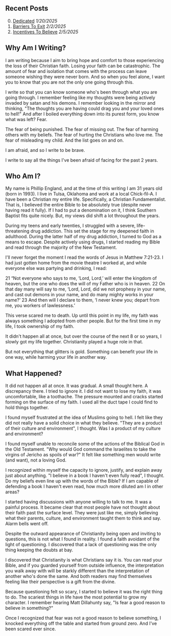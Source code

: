## Recent Posts
0. [Dedicated](/post/0) *1/20/2025*
1. [Barriers To Exit](/post/1) *2/2/2025*
2. [Incentives To Believe](/post/2) *2/5/2025*

## Why Am I Writing?
I am writing because I aim to bring hope and comfort to those experiencing the loss of their Christian faith. Losing your faith can be catastrophic. The amount of fear and isolation that comes with the process can leave someone wishing they were never born. And so when you feel alone, I want you to know that you are not the only one going through this.

I write so that you can know someone who's been through what you are going through. I remember feeling like my thoughts were being actively invaded by satan and his demons. I remember looking in the mirror and thinking, "The thoughts you are having could drag you and your loved ones to hell!" And after I boiled everything down into its purest form, you know what was left? Fear.

The fear of being punished. The fear of missing out. The fear of harming others with my beliefs. The fear of hurting the Christians who love me. The fear of misleading my child. And the list goes on and on.

I am afraid, and so I write to be brave.

I write to say all the things I've been afraid of facing for the past 2 years.

## Who Am I?
My name is Phillip England, and at the time of this writing I am 31 years old (born in 1993). I live in Tulsa, Oklahoma and work at a local Chick-fil-A. I have been a Christian my entire life. Specifically, a Christian Fundamentalist. That is, I believed the entire Bible to be absolutely true (despite never having read it fully). If I had to put a denomination on it, I think Southern Baptist fits quite nicely. But, my views did shift a lot throughout the years.

During my teens and early twenties, I struggled with a severe, life-threatening drug addiction. This set the stage for my deepened faith in adulthood. During the latter half of my drug addiction, I turned to God as a means to escape. Despite actively using drugs, I started reading my Bible and read through the majority of the New Testament.

I'll never forget the moment I read the words of Jesus in Matthew 7:21-23. I had just gotten home from the movie theatre I worked at, and while everyone else was partying and drinking, I read:

<bible-quote title="Matthew 7:21-23" translation="ESV">
21 “Not everyone who says to me, ‘Lord, Lord,’ will enter the kingdom of heaven, but the one who does the will of my Father who is in heaven. 22 On that day many will say to me, ‘Lord, Lord, did we not prophesy in your name, and cast out demons in your name, and do many mighty works in your name?’ 23 And then will I declare to them, ‘I never knew you; depart from me, you workers of lawlessness.’
</bible-quote>

This verse scared me to death. Up until this point in my life, my faith was always something I adopted from other people. But for the first time in my life, I took ownership of my faith.

It didn't happen all at once, but over the course of the next 8 or so years, I slowly got my life together. Christianity played a huge role in that.

But not everything that glitters is gold. Something can benefit your life in one way, while harming your life in another way.

## What Happened?
It did not happen all at once. It was gradual. A small thought here. A discrepancy there. I tried to ignore it. I did not want to lose my faith, it was uncomfortable, like a toothache. The pressure mounted and cracks started forming on the surface of my faith. I used all the duct tape I could find to hold things together.

I found myself frustrated at the idea of Muslims going to hell. I felt like they did not really have a solid choice in what they believe. "They are a product of their culture and environment", I thought. Was I a product of my culture and environment?

I found myself unable to reconcile some of the actions of the Biblical God in the Old Testament. "Why would God command the Israelites to take the virgins of Jericho as spoils of war?" It felt like something men would write (and want), not a loving God.

I recognized within myself the capacity to ignore, justify, and explain away just about anything. "I believe in a book I haven't even fully read", I thought. Do my beliefs even line up with the words of the Bible? If I am capable of defending a book I haven't even read, how much more diluted am I in other areas?

I started having discussions with anyone willing to talk to me. It was a painful process. It became clear that most people have not thought about their faith past the surface level. They were just like me, simply believing what their parents, culture, and environment taught them to think and say. Alarm bells went off.

Despite the outward appearance of Christianity being open and inviting to questions, this is not what I found in reality. I found a faith avoidant of the light of questioning. I discovered that a lack of questioning was the only thing keeping the doubts at bay.

I discovered that Christianity is what Christians say it is. You can read your Bible, and if you guarded yourself from outside influence, the interpretation you walk away with will be starkly different than the interpretation of another who's done the same. And both readers may find themselves feeling like their perspective is a gift from the divine.

Because questioning felt so scary, I started to believe it was the right thing to do. The scariest things in life have the most potential to grow my character. I remember hearing Matt Dillahunty say, "Is fear a good reason to believe in something?"

Once I recognized that fear was not a good reason to believe something, I knocked everything off the table and started from ground zero. And I've been scared ever since.
